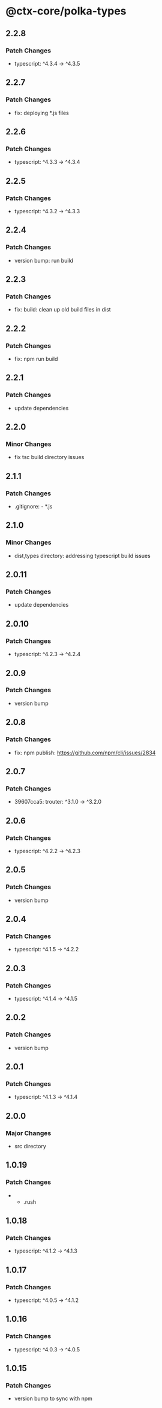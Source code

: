 # @ctx-core/polka-types

## 2.2.8

### Patch Changes

- typescript: ^4.3.4 -> ^4.3.5

## 2.2.7

### Patch Changes

- fix: deploying \*.js files

## 2.2.6

### Patch Changes

- typescript: ^4.3.3 -> ^4.3.4

## 2.2.5

### Patch Changes

- typescript: ^4.3.2 -> ^4.3.3

## 2.2.4

### Patch Changes

- version bump: run build

## 2.2.3

### Patch Changes

- fix: build: clean up old build files in dist

## 2.2.2

### Patch Changes

- fix: npm run build

## 2.2.1

### Patch Changes

- update dependencies

## 2.2.0

### Minor Changes

- fix tsc build directory issues

## 2.1.1

### Patch Changes

- .gitignore: - \*.js

## 2.1.0

### Minor Changes

- dist,types directory: addressing typescript build issues

## 2.0.11

### Patch Changes

- update dependencies

## 2.0.10

### Patch Changes

- typescript: ^4.2.3 -> ^4.2.4

## 2.0.9

### Patch Changes

- version bump

## 2.0.8

### Patch Changes

- fix: npm publish: https://github.com/npm/cli/issues/2834

## 2.0.7

### Patch Changes

- 39607cca5: trouter: ^3.1.0 -> ^3.2.0

## 2.0.6

### Patch Changes

- typescript: ^4.2.2 -> ^4.2.3

## 2.0.5

### Patch Changes

- version bump

## 2.0.4

### Patch Changes

- typescript: ^4.1.5 -> ^4.2.2

## 2.0.3

### Patch Changes

- typescript: ^4.1.4 -> ^4.1.5

## 2.0.2

### Patch Changes

- version bump

## 2.0.1

### Patch Changes

- typescript: ^4.1.3 -> ^4.1.4

## 2.0.0

### Major Changes

- src directory

## 1.0.19

### Patch Changes

- - .rush

## 1.0.18

### Patch Changes

- typescript: ^4.1.2 -> ^4.1.3

## 1.0.17

### Patch Changes

- typescript: ^4.0.5 -> ^4.1.2

## 1.0.16

### Patch Changes

- typescript: ^4.0.3 -> ^4.0.5

## 1.0.15

### Patch Changes

- version bump to sync with npm
